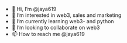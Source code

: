 - 👋 Hi, I’m @jaya619
- 👀 I’m interested in web3, sales and marketing
- 🌱 I’m currently learning web3- and python
- 💞️ I’m looking to collaborate on web3
- 📫 How to reach me @jaya619 

<!---
jaya619/jaya619 is a ✨ special ✨ repository because its `README.md` (this file) appears on your GitHub profile.
You can click the Preview link to take a look at your changes.
--->
